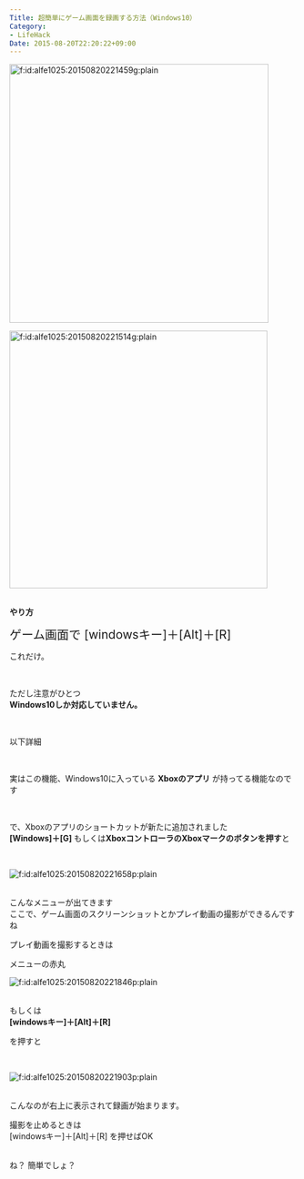 ```yaml
---
Title: 超簡単にゲーム画面を録画する方法（Windows10）
Category:
- LifeHack
Date: 2015-08-20T22:20:22+09:00
---
```


<p><img class="hatena-fotolife" title="f:id:alfe1025:20150820221459g:plain" src="http://cdn-ak.f.st-hatena.com/images/fotolife/a/alfe1025/20150820/20150820221459.gif" alt="f:id:alfe1025:20150820221459g:plain" width="455" /></p>
<p><img class="hatena-fotolife" title="f:id:alfe1025:20150820221514g:plain" src="http://cdn-ak.f.st-hatena.com/images/fotolife/a/alfe1025/20150820/20150820221514.gif" alt="f:id:alfe1025:20150820221514g:plain" width="453" /></p>
<p><br /><strong>やり方</strong></p>
<p><span style="font-size: 150%;">ゲーム画面で [windowsキー]＋[Alt]＋[R]</span></p>
<p>これだけ。</p>
<p> </p>
<p>ただし注意がひとつ<br /><strong>Windows10しか対応していません。</strong></p>
<p> </p>
<p>以下詳細</p>
<p><!-- more --></p>
<p> </p>
<p>実はこの機能、Windows10に入っている <strong>Xboxのアプリ</strong> が持ってる機能なのです</p>
<p> </p>
<p>で、Xboxのアプリのショートカットが新たに追加されました<br /><strong>[Windows]＋[G] </strong>もしくは<strong>XboxコントローラのXboxマークのボタンを押す</strong>と</p>
<p> </p>
<p><img class="hatena-fotolife" title="f:id:alfe1025:20150820221658p:plain" src="http://cdn-ak.f.st-hatena.com/images/fotolife/a/alfe1025/20150820/20150820221658.png" alt="f:id:alfe1025:20150820221658p:plain" /></p>
<p><br />こんなメニューが出てきます<br />ここで、ゲーム画面のスクリーンショットとかプレイ動画の撮影ができるんですね</p>
<p>プレイ動画を撮影するときは</p>
<p>メニューの赤丸</p>
<p><img class="hatena-fotolife" title="f:id:alfe1025:20150820221846p:plain" src="http://cdn-ak.f.st-hatena.com/images/fotolife/a/alfe1025/20150820/20150820221846.png" alt="f:id:alfe1025:20150820221846p:plain" /></p>
<p><br />もしくは<br /><strong>[windowsキー]＋[Alt]＋[R]</strong></p>
<p>を押すと</p>
<p> </p>
<p><img class="hatena-fotolife" title="f:id:alfe1025:20150820221903p:plain" src="http://cdn-ak.f.st-hatena.com/images/fotolife/a/alfe1025/20150820/20150820221903.png" alt="f:id:alfe1025:20150820221903p:plain" /></p>
<p><br />こんなのが右上に表示されて録画が始まります。</p>
<p>撮影を止めるときは<br />[windowsキー]＋[Alt]＋[R] を押せばOK</p>
<p><br />ね？ 簡単でしょ？</p>
